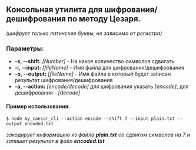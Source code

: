 ## Консольная утилита для шифрования/дешифрования по методу Цезаря.
*(шифрует только латинские буквы, не зависимо от регистра)*

### Параметры:


- **-s, --shift:** *[Number]* - На какое количество символов сдвигать
- **-i, --input:** *[fileName]* - Имя файла для шифрования/дешифрования
- **-o, --output:** *[fileName]* - Имя файла в который будет записан результат шифрования/дешифрования
- **-a, --action:** *[encode/decode]* для шифрования указать *[encode]*, для дешифрования - *[decode]*



#### Пример использования:
```
$ node my_caesar_cli --action encode --shift 7 --input plain.txt --output encoded.txt
```
*закодирует информацию из файла **plain.txt** со сдвигом символов на 7 и запишет результат в файл **encoded.txt*** 

